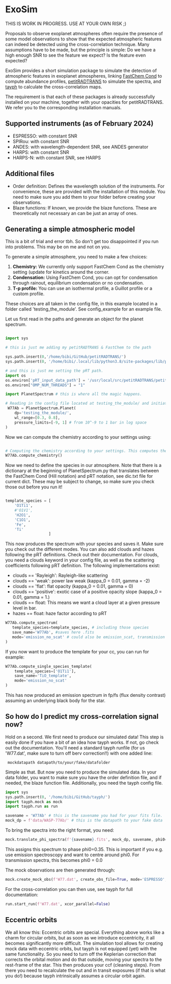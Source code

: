 # ExoSim
THIS IS WORK IN PROGRESS. USE AT YOUR OWN RISK ;) 

Proposals to observe exoplanet atmospheres often require the presence of some model observations to show that the expected atmospheric features can indeed be detected using the cross-correlation technique. 
Many assumptions have to be made, but the principle is simple: Do we have a high enough SNR to see the feature we expect? Is the feature even expected?

ExoSim provides a short simulation package to simulate the detection of atmospheric features in exoplanet atmospheres, linking <a href="https://github.com/exoclime/FastChem">FastChem Cond</a> to compute abundance profiles,  <a href="https://gitlab.com/mauricemolli/petitRADTRANS.git">petitRADTRANS</a> to simulate the spectra, and <a href="https://github.com/Hoeijmakers/tayph">tayph</a> to calculate the cross-correlation maps. 

The requirement is that each of these packages is already successfully installed on your machine, together with your opacities for petitRADTRANS. We refer you to the corresponding installation manuals.

## Supported instruments (as of February 2024)

- ESPRESSO: with constant SNR
- SPIRou: with constant SNR
- ANDES: with wavelength-dependent SNR, see ANDES generator
- HARPS: with constant SNR
- HARPS-N: with constant SNR, see HARPS


## Additional files

- Order definition: Defines the wavelength solution of the instruments. For convenience, these are provided with the installation of this module. You need to make sure you add them to your folder before creating your observations.
- Blaze functions: If known, we provide the blaze functions. These are theoretically not necessary an can be just an array of ones.
  
## Generating a simple atmospheric model

This is a bit of trial and error tbh. So don't get too disappointed if you run into problems. This may be on me and not on you. 

To generate a simple atmosphere, you need to make a few choices:

1) **Chemistry:** We currently only support FastChem Cond as the chemistry setting (update for kinetics around the corner.
2) **Condensation:** Using FastChem Cond, you can opt for condensation through rainout, equilibrium condensation or no condensation.
3) **T-p profile:** You can use an isothermal profile, a Guillot profile or a custom profile.

These choices are all taken in the config file, in this example located in a folder called 'testing_the_module'. See config_example for an example file.

Let us first read in the paths and generate an object for the planet spectrum.

```python

import sys

# this is just me adding my petitRADTRANS & FastChem to the path

sys.path.insert(0,'/home/bibi/GitHub/petitRADTRANS/') 
sys.path.insert(0, '/home/bibi/.local/lib/python3.8/site-packages/lib/python3.8/site-packages/pyfastchem-3.0-py3.8-linux-x86_64.egg/')

# and this is just me setting the pRT path.
import os
os.environ['pRT_input_data_path'] = '/usr/local/src/petitRADTRANS/petitRADTRANS/input_data/'
os.environ["OMP_NUM_THREADS"] = "1"

import PlanetSpectrum # this is where all the magic happens.

# Reading in the config file located at testing_the_module/ and initiating the Planet object with a spectrum over the wavelength range from 0.3 to 0.8 micron
 W77Ab = PlanetSpectrum.Planet(
    dp='testing_the_module/', 
    wl_range=[0.3, 0.8],
    pressure_limits=[-9, 1] # from 10^-9 to 1 bar in log space
)

```
Now we can compute the chemistry according to your settings using:

```python

# Computing the chemistry according to your settings. This computes the chemistry for all the molecules and atoms in FastChem Cond (see their documentation).
W77Ab.compute_chemistry()

```

Now we need to define the species in our atmosphere. 
Note that there is a dictionary at the beginning of PlanetSpectrum.py that translates between the FastChem Cond (Hill notation) and pRT notation, see dic.txt file for current dict.
These may be subject to change, so make sure you check those out before you run it!

```python

template_species = [
    'O1Ti1',
    #'O1V1',
    'H2O1',
    'C1O1',
    'Fe',
    'Ti'
                   ]
```
This now produces the spectrum with your species and saves it. Make sure you check out the different modes. You can also add clouds and hazes following the pRT definitions. Check out their documentation.
For clouds, you need a clouds keyword in your config file, as well as the scattering coefficients following pRT definition. The following implementations exist:

- clouds == 'Rayleigh': Rayleigh-like scattering
- clouds == 'weak': power law weak (kappa_0 = 0.01, gamma = -2)
- clouds == 'flat': flat opacity (kappa_0 = 0.01, gamma = 0)
- clouds == 'positive': exotic case of a positive opacity slope (kappa_0 = 0.01, gamma = 1.)
- clouds == float: This means we want a cloud layer at a given pressure level in bar.
- hazes == float: haze factor according to pRT

```python
W77Ab.compute_spectrum(
   template_species=template_species, # including those species
   save_name='W77Ab', #saves here .fits
   mode='emission_no_scat' # could also be emission_scat, transmission
)
```

If you now want to produce the template for your cc, you can run for example:

```python
W77Ab.compute_single_species_template(
    template_species=['O1Ti1'], 
    save_name='TiO_template',
    mode='emission_no_scat'
)
```


This has now produced an emission spectrum in fp/fs (flux density contrast) assuming an underlying black body for the star. 

## So how do I predict my cross-correlation signal now?

Hold on a second. We first need to produce our simulated data!
This step is easily done if you have a bit of an idea how tayph works. If not, go check out the documentation. You'll need a standard tayph runfile (for us 'W77.dat', make sure to turn off berv correction!!) with one added line:

<code> mockdatapath      datapath/to/your/fake/datafolder</code>

Simple as that. But now you need to produce the simulated data. In your data folder, you want to make sure you have the order definition file, and if needed, the blaze function file. Additionally, you need the tayph config file. 

```python
import sys
sys.path.insert(0, '/home/bibi/GitHub/tayph/') 
import tayph.mock as mock
import tayph.run as run

savename = 'W77Ab' # this is the savename you had for your fits file.
mock_dp = f'data/WASP-77Ab/' # this is the datapath to your fake data

```

To bring the spectra into the right format, you need:

```python
mock.translate_phi_spectra(f'{savename}.fits', mock_dp, savename, phi0=0.35)
```

This assigns this spectrum to phase phi0=0.35. This is important if you e.g. use emission spectroscopy and want to centre around phi0. 
For transmission spectra, this becomes phi0 = 0.0

The mock observations are then generated through:

```python
mock.create_mock_obs(f'W77.dat', create_obs_file=True, mode='ESPRESSO', real_data=False, spec='flux', rot=True)
```

For the cross-correlation you can then use, see tayph for full documentation: 

```python
run.start_run(f'W77.dat', xcor_parallel=False)
```


## Eccentric orbits

We all know this: Eccentric orbits are special. Everything above works like a charm for circular orbits, but as soon as we introduce eccentricity, it all becomes significantly more difficult. The simulation tool allows for creating mock data with eccentric orbits, but tayph is not equipped (yet) with the same functionality. So you need to turn off the Keplerian correction that corrects the orbital motion and do that outside, moving your spectra to the rest-frame of the star. This then produces your ccf (cleaning steps). From there you need to recalculate the out and in transit exposures (if that is what you do!) because tayph intrinsically assumes a circular orbit again. 
